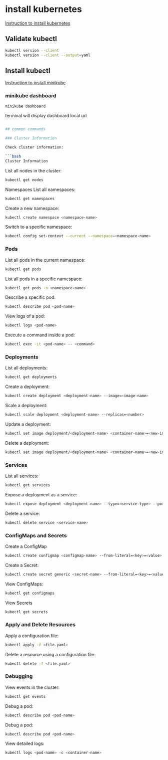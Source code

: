 # install kubernetes

[Instruction to install kubernetes](https://kubernetes.io/docs/tasks/tools/)

## Validate kubectl

```bash
kubectl version --client
kubectl version --client --output=yaml
```

## Install kubectl

[Instruction to install minikube](https://minikube.sigs.k8s.io/docs/start/?arch=%2Flinux%2Fx86-64%2Fstable%2Fbinary+download)

### minikube dashboard

```bash
minikube dashboard
```

terminal will display dashboard local url

```bash

## common commands

### Cluster Information

Check cluster information:

```bash
Cluster Information
```

List all nodes in the cluster:

```bash
kubectl get nodes
```

Namespaces
List all namespaces:

```bash
kubectl get namespaces
```

Create a new namespace:

```bash
kubectl create namespace <namespace-name>
```

Switch to a specific namespace:

```bash
kubectl config set-context --current --namespace=<namespace-name>
```

### Pods

List all pods in the current namespace:

```bash
kubectl get pods
```

List all pods in a specific namespace:

```bash
kubectl get pods -n <namespace-name>
```

Describe a specific pod:

```bash
kubectl describe pod <pod-name>
```

View logs of a pod:

```bash
kubectl logs <pod-name>
```

Execute a command inside a pod:

```bash
kubectl exec -it <pod-name> -- <command>
```

### Deployments

List all deployments:

```bash
kubectl get deployments
```

Create a deployment:

```bash
kubectl create deployment <deployment-name> --image=<image-name>
```

Scale a deployment:

```bash
kubectl scale deployment <deployment-name> --replicas=<number>
```

Update a deployment:

```bash
kubectl set image deployment/<deployment-name> <container-name>=<new-image>
```

Delete a deployment:

```bash
kubectl set image deployment/<deployment-name> <container-name>=<new-image>
```

### Services

List all services:

```bash
kubectl get services
```

Expose a deployment as a service:

```bash
kubectl expose deployment <deployment-name> --type=<service-type> --port=<port>
```

Delete a service:

```bash
kubectl delete service <service-name>
```

### ConfigMaps and Secrets

Create a ConfigMap

```bash
kubectl create configmap <configmap-name> --from-literal=<key>=<value>
```

Create a Secret:

```bash
kubectl create secret generic <secret-name> --from-literal=<key>=<value>
```

View ConfigMaps:

```bash
kubectl get configmaps
```

View Secrets

```bash
kubectl get secrets
```

### Apply and Delete Resources

Apply a configuration file:

```bash
kubectl apply -f <file.yaml>
```

Delete a resource using a configuration file:

```bash
kubectl delete -f <file.yaml>
```

### Debugging

View events in the cluster:

```bash
kubectl get events
```

Debug a pod:

```bash
kubectl describe pod <pod-name>
```

Debug a pod:

```bash
kubectl describe pod <pod-name>
```

View detailed logs:

```bash
kubectl logs <pod-name> -c <container-name>
```
